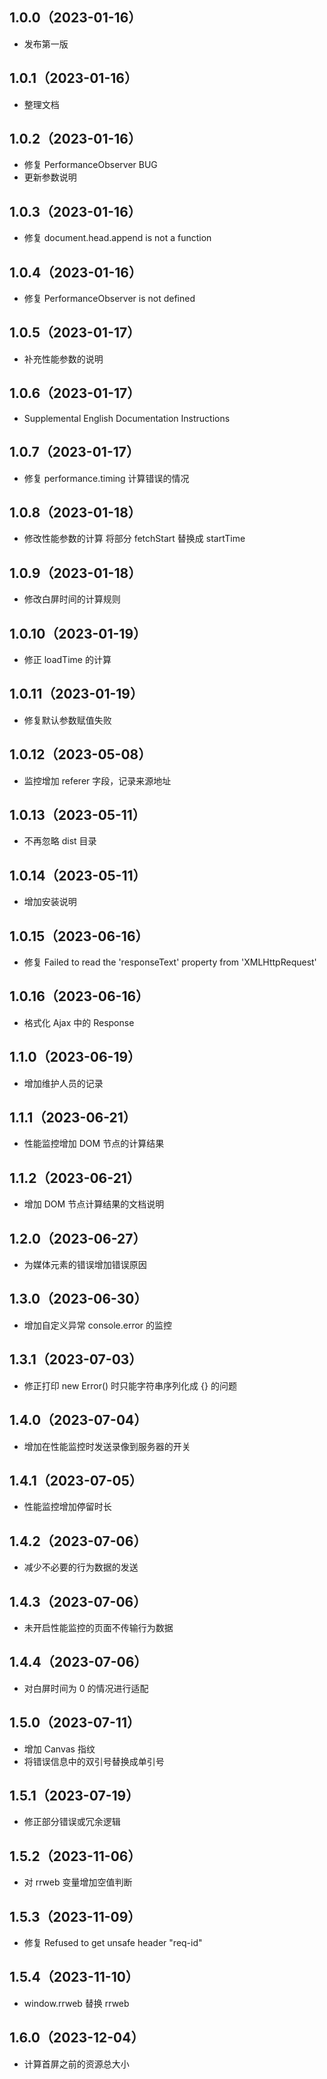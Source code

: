 <!--
 * @Author: strick
 * @LastEditors: strick
 * @Date: 2023-01-12 10:17:17
 * @LastEditTime: 2023-12-04 16:48:16
 * @Description: 变更日志
 * @FilePath: /web/shin-monitor/CHANGELOG.md
-->
## 1.0.0（2023-01-16）
* 发布第一版

## 1.0.1（2023-01-16）
* 整理文档

## 1.0.2（2023-01-16）
* 修复 PerformanceObserver BUG
* 更新参数说明

## 1.0.3（2023-01-16）
* 修复 document.head.append is not a function

## 1.0.4（2023-01-16）
* 修复 PerformanceObserver is not defined

## 1.0.5（2023-01-17）
* 补充性能参数的说明

## 1.0.6（2023-01-17）
* Supplemental English Documentation Instructions

## 1.0.7（2023-01-17）
* 修复 performance.timing 计算错误的情况

## 1.0.8（2023-01-18）
* 修改性能参数的计算 将部分 fetchStart 替换成 startTime

## 1.0.9（2023-01-18）
* 修改白屏时间的计算规则

## 1.0.10（2023-01-19）
* 修正 loadTime 的计算

## 1.0.11（2023-01-19）
* 修复默认参数赋值失败

## 1.0.12（2023-05-08）
* 监控增加 referer 字段，记录来源地址

## 1.0.13（2023-05-11）
* 不再忽略 dist 目录

## 1.0.14（2023-05-11）
* 增加安装说明

## 1.0.15（2023-06-16）
* 修复 Failed to read the 'responseText' property from 'XMLHttpRequest'

## 1.0.16（2023-06-16）
* 格式化 Ajax 中的 Response

## 1.1.0（2023-06-19）
* 增加维护人员的记录

## 1.1.1（2023-06-21）
* 性能监控增加 DOM 节点的计算结果

## 1.1.2（2023-06-21）
* 增加 DOM 节点计算结果的文档说明

## 1.2.0（2023-06-27）
* 为媒体元素的错误增加错误原因

## 1.3.0（2023-06-30）
* 增加自定义异常 console.error 的监控

## 1.3.1（2023-07-03）
* 修正打印 new Error() 时只能字符串序列化成 {} 的问题

## 1.4.0（2023-07-04）
* 增加在性能监控时发送录像到服务器的开关

## 1.4.1（2023-07-05）
* 性能监控增加停留时长

## 1.4.2（2023-07-06）
* 减少不必要的行为数据的发送

## 1.4.3（2023-07-06）
* 未开启性能监控的页面不传输行为数据

## 1.4.4（2023-07-06）
* 对白屏时间为 0 的情况进行适配

## 1.5.0（2023-07-11）
* 增加 Canvas 指纹
* 将错误信息中的双引号替换成单引号

## 1.5.1（2023-07-19）
* 修正部分错误或冗余逻辑

## 1.5.2（2023-11-06）
* 对 rrweb 变量增加空值判断

## 1.5.3（2023-11-09）
* 修复 Refused to get unsafe header "req-id"

## 1.5.4（2023-11-10）
* window.rrweb 替换 rrweb

## 1.6.0（2023-12-04）
* 计算首屏之前的资源总大小